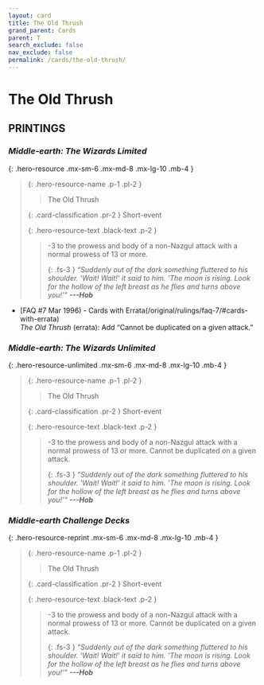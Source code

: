 ```yaml
---
layout: card
title: The Old Thrush
grand_parent: Cards
parent: T
search_exclude: false
nav_exclude: false
permalink: /cards/the-old-thrush/
---
```


# The Old Thrush


## PRINTINGS


### _Middle-earth: The Wizards Limited_

{: .hero-resource .mx-sm-6 .mx-md-8 .mx-lg-10 .mb-4 }
> {: .hero-resource-name .p-1 .pl-2 }
> > <div class="card-mp"></div>
> > <div class="card-name">The Old Thrush</div>
>
> {: .card-classification .pr-2 }
> Short-event
>
> {: .hero-resource-text .black-text .p-2 }
> > -3 to the prowess and body of a non-Nazgul attack with a normal prowess of 13 or more. 
> > 
> > {: .fs-3 } 
> > _“Suddenly out of the dark something fluttered to his shoulder. 'Wait! Wait!' it said to him. 'The moon is rising. Look for the hollow of the left breast as he flies and turns above you!’”_ ***---&#65279;Hob***  
> 

 - [FAQ #7 Mar 1996) - Cards with Errata(/original/rulings/faq-7/#cards-with-errata)<br>_The Old Thrush_ (errata): Add “Cannot be duplicated on a given attack.”

### _Middle-earth: The Wizards Unlimited_

{: .hero-resource-unlimited .mx-sm-6 .mx-md-8 .mx-lg-10 .mb-4 }
> {: .hero-resource-name .p-1 .pl-2 }
> > <div class="card-mp"></div>
> > <div class="card-name">The Old Thrush</div>
>
> {: .card-classification .pr-2 }
> Short-event
>
> {: .hero-resource-text .black-text .p-2 }
> > -3 to the prowess and body of a non-Nazgul attack with a normal prowess of 13 or more. Cannot be duplicated on a given attack. 
> > 
> > {: .fs-3 } 
> > _“Suddenly out of the dark something fluttered to his shoulder. 'Wait! Wait!' it said to him. 'The moon is rising. Look for the hollow of the left breast as he flies and turns above you!’”_ ***---&#65279;Hob***  
> 

### _Middle-earth Challenge Decks_

{: .hero-resource-reprint .mx-sm-6 .mx-md-8 .mx-lg-10 .mb-4 }
> {: .hero-resource-name .p-1 .pl-2 }
> > <div class="card-mp"></div>
> > <div class="card-name">The Old Thrush</div>
>
> {: .card-classification .pr-2 }
> Short-event
>
> {: .hero-resource-text .black-text .p-2 }
> > -3 to the prowess and body of a non-Nazgul attack with a normal prowess of 13 or more. Cannot be duplicated on a given attack. 
> > 
> > {: .fs-3 } 
> > _“Suddenly out of the dark something fluttered to his shoulder. 'Wait! Wait!' it said to him. 'The moon is rising. Look for the hollow of the left breast as he flies and turns above you!’”_ ***---&#65279;Hob***  
> 
